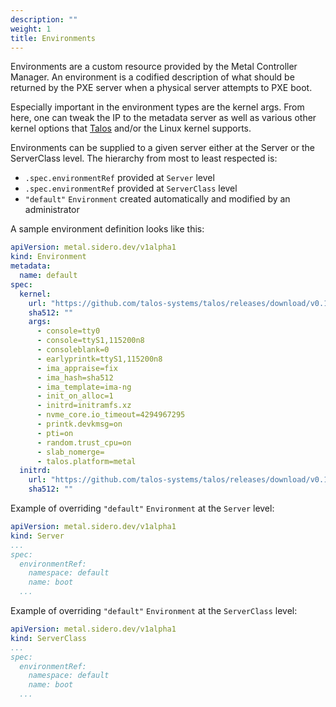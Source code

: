 ```yaml
---
description: ""
weight: 1
title: Environments
---
```


Environments are a custom resource provided by the Metal Controller Manager.
An environment is a codified description of what should be returned by the PXE server when a physical server attempts to PXE boot.

Especially important in the environment types are the kernel args.
From here, one can tweak the IP to the metadata server as well as various other kernel options that [Talos](https://www.talos.dev/docs/v0.13/reference/kernel/#commandline-parameters) and/or the Linux kernel supports.

Environments can be supplied to a given server either at the Server or the ServerClass level.
The hierarchy from most to least respected is:

- `.spec.environmentRef` provided at `Server` level
- `.spec.environmentRef` provided at `ServerClass` level
- `"default"` `Environment` created automatically and modified by an administrator

A sample environment definition looks like this:

```yaml
apiVersion: metal.sidero.dev/v1alpha1
kind: Environment
metadata:
  name: default
spec:
  kernel:
    url: "https://github.com/talos-systems/talos/releases/download/v0.13.0/vmlinuz-amd64"
    sha512: ""
    args:
      - console=tty0
      - console=ttyS1,115200n8
      - consoleblank=0
      - earlyprintk=ttyS1,115200n8
      - ima_appraise=fix
      - ima_hash=sha512
      - ima_template=ima-ng
      - init_on_alloc=1
      - initrd=initramfs.xz
      - nvme_core.io_timeout=4294967295
      - printk.devkmsg=on
      - pti=on
      - random.trust_cpu=on
      - slab_nomerge=
      - talos.platform=metal
  initrd:
    url: "https://github.com/talos-systems/talos/releases/download/v0.13.0/initramfs-amd64.xz"
    sha512: ""
```

Example of overriding `"default"` `Environment` at the `Server` level:

```yaml
apiVersion: metal.sidero.dev/v1alpha1
kind: Server
...
spec:
  environmentRef:
    namespace: default
    name: boot
  ...
```

Example of overriding `"default"` `Environment` at the `ServerClass` level:

```yaml
apiVersion: metal.sidero.dev/v1alpha1
kind: ServerClass
...
spec:
  environmentRef:
    namespace: default
    name: boot
  ...
```
